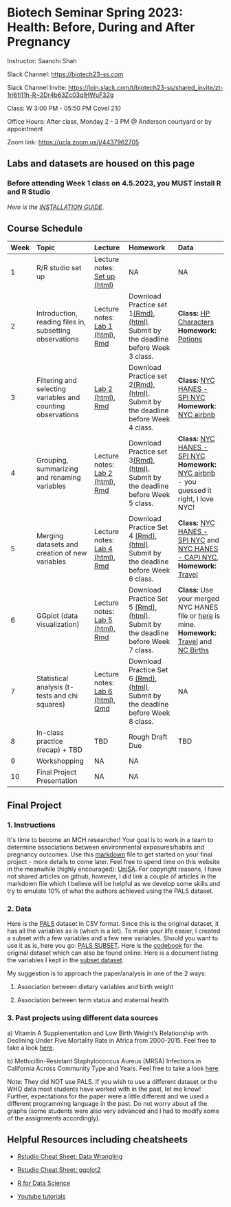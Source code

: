 # Biotech Seminar Spring 2023: Health: Before, During and After Pregnancy

Instructor: Saanchi Shah

Slack Channel: <https://biotech23-ss.com>

Slack Channel Invite: <https://join.slack.com/t/biotech23-ss/shared_invite/zt-1rj6fi11h-R~2Dr4b63Zc03qIHWuF32g>

Class: W 3:00 PM - 05:50 PM Covel 210

Office Hours: After class, Monday 2 - 3 PM @ Anderson courtyard or by appointment

Zoom link: <https://ucla.zoom.us/j/4437962705>

## Labs and datasets are housed on this page


### Before attending Week 1 class on 4.5.2023, you MUST install R and R Studio
*Here is the [INSTALLATION GUIDE](https://teacherscollege.screenstepslive.com/a/1135059-install-r-and-r-studio-for-mac).*

## Course Schedule

| Week | Topic | Lecture | Homework | Data |
|:-----------|:------------|:------------|:------------|:------------|
| 1 | R/R studio set up | Lecture notes: [Set up (html)](/Week1/Setup.html) | NA | NA |
| 2 | Introduction, reading files in, subsetting observations | Lecture notes: [Lab 1 (html)](/Week2/Week1.html), [Rmd](/Week2/Week1.Rmd) | Download Practice set 1[(Rmd)](/Week2/Practice1.Rmd), [(html)](/Week2/Practice1.html). Submit by the deadline before Week 3 class. | **Class:** [HP Characters](/Data/Characters.csv) <br /> **Homework:** [Potions](/Data/Potions.csv)|
| 3 | Filtering and selecting variables and counting observations | [Lab 2 (html)](/Week3/Week2.html), [Rmd](/Week3/Week2.Rmd) | Download Practice set 2[(Rmd)](/Week3/Practice2.Rmd),[(html)](/Week3/Practice2.html). Submit by the deadline before Week 4 class. | **Class:** [NYC HANES - SPI NYC](/Data/spi_nyc.csv) <br /> **Homework**: [NYC airbnb](/Data/nycairbnb2019.csv) |
| 4 | Grouping, summarizing and renaming variables | Lecture notes: [Lab 2 (html)](/Week3/Week2.html), [Rmd](/Week3/Week2.Rmd) | Download Practice set 3[(Rmd)](/Week4/Practice3.Rmd),[(html)](/Week4/Practice3.html). Submit by the deadline before Week 5 class. | **Class:** [NYC HANES - SPI NYC](/Data/spi_nyc.csv)<br /> **Homework:** [NYC airbnb](/Data/nycairbnb2019.csv) - you guessed it right, I love NYC! |
| 5 | Merging datasets and creation of new variables | Lecture notes: [Lab 4 (html)](/Week5/Week4.html), [Rmd](/Week5/Week4.Rmd) | Download Practice Set 4 [(Rmd)](/Week5/Practice4.Rmd),[(html)](/Week5/Practice4.html). Submit by the deadline before Week 6 class. | **Class:** [NYC HANES - SPI NYC](/Data/spi_nyc.csv) and [NYC HANES - CAPI NYC](/Data/capi_nyc.csv), <br /> **Homework:** [Travel](/Data/travelnew.csv) |
| 6 | GGplot (data visualization) | Lecture notes: [Lab 5 (html)](/Week6/Lab5.html), [Rmd](/Week6/Lab5.Rmd) | Download Practice Set 5 [(Rmd)](/Week6/Practice5.Rmd),[(html)](/Week6/Practice5.html). Submit by the deadline before Week 7 class.| **Class:** Use your merged NYC HANES file or [here](/Data/merged_nyc.rds) is mine. <br /> **Homework:** [Travel](/Data/travelnew.csv) and [NC Births](/Data/ncbirths.csv)|
| 7 | Statistical analysis (t-tests and chi squares) | Lecture notes: [Lab 6 (html)](/Week7/lab6.html), [Qmd](/Week7/lab6.qmd) | Download Practice Set 6 [(Rmd)](/Week7/Practice6.Rmd),[(html)](/Week7/Practice6.html). Submit by the deadline before Week 8 class.| NA |
| 8 | In-class practice (recap) + TBD | TBD | Rough Draft Due | TBD |
| 9 | Workshopping | NA | NA |
| 10 | Final Project Presentation | NA | NA |


## Final Project 

### 1. Instructions
It's time to become an MCH researcher! Your goal is to work in a team to determine associations between environmental exposures/habits and pregnancy outcomes. Use this [markdown](/Final/UniSA.Rmd) file to get started on your final project - more details to come later. Feel free to spend time on this website in the meanwhile (highly encouraged): [UniSA](https://data.unisa.edu.au/dap/Dataset.aspx?DatasetID=96137). For copyright reasons, I have not shared articles on github, however, I did link a couple of articles in the markdown file which I believe will be helpful as we develop some skills and try to emulate 10% of what the authors achieved using the PALS dataset. 

### 2. Data
Here is the [PALS](/Data/pals.csv) dataset in CSV format. Since this is the original dataset, it has all the variables as is (which is a lot). To make your life easier, I created a subset with a few variables and a few new variables. Should you want to use it as is, here you go: [PALS SUBSET](/Data/pals_subset.csv).
Here is the [codebook](/Data/palscodebook.pdf) for the original dataset which can also be found online.
Here is a document listing the variables I kept in the [subset dataset](/Final/pals_subset_var.docx).

My suggestion is to approach the paper/analysis in one of the 2 ways:
1. Association between dietary variables and birth weight

2. Association between term status and maternal health

### 3. Past projects using different data sources
a) Vitamin A Supplementation and Low Birth Weight’s Relationship with Declining Under Five Mortality Rate in Africa from 2000-2015. Feel free to take a look [here](/Final/SampleStudentWHOProject.pdf).

b) Methicillin-Resistant Staphylococcus Aureus (MRSA) Infections in California Across Community Type and Years. Feel free to take a look [here](/Final/SampleStudentCommunityProject.pdf).

Note: They did NOT use PALS. If you wish to use a different dataset or the WHO data most students have worked with in the past, let me know! Further, expectations for the paper were a little different and we used a different programming language in the past. Do not worry about all the graphs (some students were also very advanced and I had to modify some of the assignments accordingly).

## Helpful Resources including cheatsheets

- [Rstudio Cheat Sheet: Data Wrangling](https://www.rstudio.com/wp-content/uploads/2015/02/data-wrangling-cheatsheet.pdf)

- [Rstudio Cheat Sheet: ggplot2](/Cheatsheets/data-visualisation.pdf)

- [R for Data Science](https://r4ds.had.co.nz/)

- [Youtube tutorials](https://www.youtube.com/@marinstatlectures)


